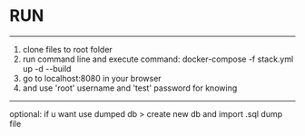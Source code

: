 # RUN
----
1) clone files to root folder
2) run command line and execute command:
docker-compose -f stack.yml up -d --build
3) go to localhost:8080 in your browser
4) and use 'root' username and 'test' password for knowing
----
optional: if u want use dumped db > create new db and import .sql dump file
